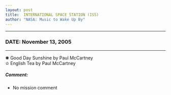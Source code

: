```yaml
---
layout: post
title:  INTERNATIONAL SPACE STATION (ISS)
author: "NASA: Music to Wake Up By"
---
```


----
### DATE: November 13, 2005
----
✺ Good Day Sunshine by Paul McCartney  &nbsp;<br />✫ English Tea by Paul McCartney

##### Comment:
* No mission comment
